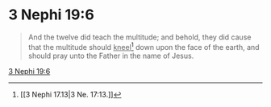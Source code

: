 # 3 Nephi 19:6

> And the twelve did teach the multitude; and behold, they did cause that the multitude should <u>kneel</u>[^a] down upon the face of the earth, and should pray unto the Father in the name of Jesus.

[3 Nephi 19:6](https://www.churchofjesuschrist.org/study/scriptures/bofm/3-ne/19?lang=eng&id=p6#p6)


[^a]: [[3 Nephi 17.13|3 Ne. 17:13.]]
